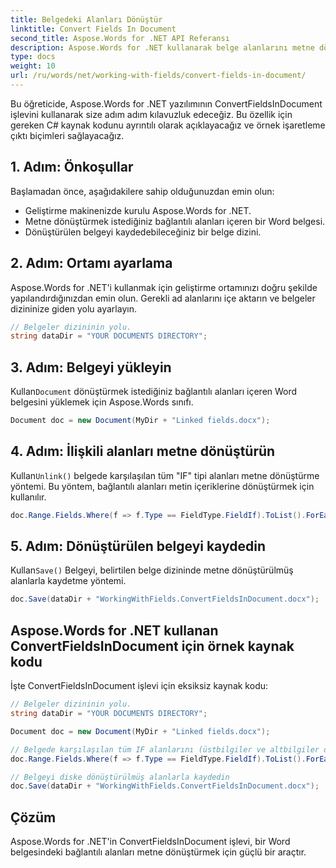 ```yaml
---
title: Belgedeki Alanları Dönüştür
linktitle: Convert Fields In Document
second_title: Aspose.Words for .NET API Referansı
description: Aspose.Words for .NET kullanarak belge alanlarını metne dönüştürmek için adım adım kılavuz.
type: docs
weight: 10
url: /ru/words/net/working-with-fields/convert-fields-in-document/
---
```


Bu öğreticide, Aspose.Words for .NET yazılımının ConvertFieldsInDocument işlevini kullanarak size adım adım kılavuzluk edeceğiz. Bu özellik için gereken C# kaynak kodunu ayrıntılı olarak açıklayacağız ve örnek işaretleme çıktı biçimleri sağlayacağız.

## 1. Adım: Önkoşullar
Başlamadan önce, aşağıdakilere sahip olduğunuzdan emin olun:

- Geliştirme makinenizde kurulu Aspose.Words for .NET.
- Metne dönüştürmek istediğiniz bağlantılı alanları içeren bir Word belgesi.
- Dönüştürülen belgeyi kaydedebileceğiniz bir belge dizini.

## 2. Adım: Ortamı ayarlama
Aspose.Words for .NET'i kullanmak için geliştirme ortamınızı doğru şekilde yapılandırdığınızdan emin olun. Gerekli ad alanlarını içe aktarın ve belgeler dizininize giden yolu ayarlayın.

```csharp
// Belgeler dizininin yolu.
string dataDir = "YOUR DOCUMENTS DIRECTORY";
```

## 3. Adım: Belgeyi yükleyin
 Kullan`Document` dönüştürmek istediğiniz bağlantılı alanları içeren Word belgesini yüklemek için Aspose.Words sınıfı.

```csharp
Document doc = new Document(MyDir + "Linked fields.docx");
```

## 4. Adım: İlişkili alanları metne dönüştürün
 Kullan`Unlink()` belgede karşılaşılan tüm "IF" tipi alanları metne dönüştürme yöntemi. Bu yöntem, bağlantılı alanları metin içeriklerine dönüştürmek için kullanılır.

```csharp
doc.Range.Fields.Where(f => f.Type == FieldType.FieldIf).ToList().ForEach(f => f.Unlink());
```

## 5. Adım: Dönüştürülen belgeyi kaydedin
 Kullan`Save()` Belgeyi, belirtilen belge dizininde metne dönüştürülmüş alanlarla kaydetme yöntemi.

```csharp
doc.Save(dataDir + "WorkingWithFields.ConvertFieldsInDocument.docx");
```

## Aspose.Words for .NET kullanan ConvertFieldsInDocument için örnek kaynak kodu

İşte ConvertFieldsInDocument işlevi için eksiksiz kaynak kodu:

```csharp
// Belgeler dizininin yolu.
string dataDir = "YOUR DOCUMENTS DIRECTORY";

Document doc = new Document(MyDir + "Linked fields.docx");

// Belgede karşılaşılan tüm IF alanlarını (üstbilgiler ve altbilgiler dahil) metne dönüştürmek için uygun parametreleri iletin.
doc.Range.Fields.Where(f => f.Type == FieldType.FieldIf).ToList().ForEach(f => f.Unlink());

// Belgeyi diske dönüştürülmüş alanlarla kaydedin
doc.Save(dataDir + "WorkingWithFields.ConvertFieldsInDocument.docx");
```

## Çözüm
Aspose.Words for .NET'in ConvertFieldsInDocument işlevi, bir Word belgesindeki bağlantılı alanları metne dönüştürmek için güçlü bir araçtır. 